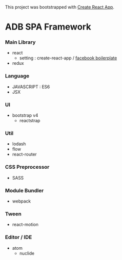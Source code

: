 This project was bootstrapped with [Create React App](https://github.com/facebookincubator/create-react-app).

# ADB SPA Framework

### Main Library
- react
  -  setting : create-react-app / [facebook boilerplate](https://github.com/facebookincubator/create-react-app)
- redux

### Language
- JAVASCRIPT : ES6
- JSX

### UI
- bootstrap v4
  - reactstrap

### Util
- lodash
- flow
- react-router

### CSS Preprocessor
- SASS

### Module Bundler
- webpack

### Tween
- react-motion

### Editor / IDE
- atom
  - nuclide
